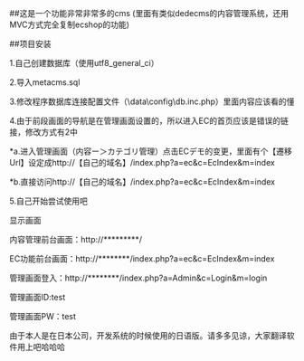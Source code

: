 ##这是一个功能非常非常多的cms
(里面有类似dedecms的内容管理系统，还用MVC方式完全复制ecshop的功能)

##项目安装

1.自己创建数据库（使用utf8_general_ci）

2.导入metacms.sql

3.修改程序数据库连接配置文件（\data\config\db.inc.php）里面内容应该看的懂

4.由于前段画面的导航是在管理画面设置的，所以进入EC的首页应该是错误的链接，修改方式有2中

*a.进入管理画面（内容ー＞カテゴリ管理）点击ECデモ的变更，里面有个【遷移Url】设定成http://【自己的域名】/index.php?a=ec&c=EcIndex&m=index

*b.直接访问http://【自己的域名】/index.php?a=ec&c=EcIndex&m=index

5.自己开始尝试使用吧


显示画面

内容管理前台画面：http://*********/


EC功能前台画面：http://********/index.php?a=ec&c=EcIndex&m=index


管理画面登入：http://********/index.php?a=Admin&c=Login&m=login

管理画面ID:test

管理画面PW：test

由于本人是在日本公司，开发系统的时候使用的日语版。请多多见谅，大家翻译软件用上吧哈哈哈



